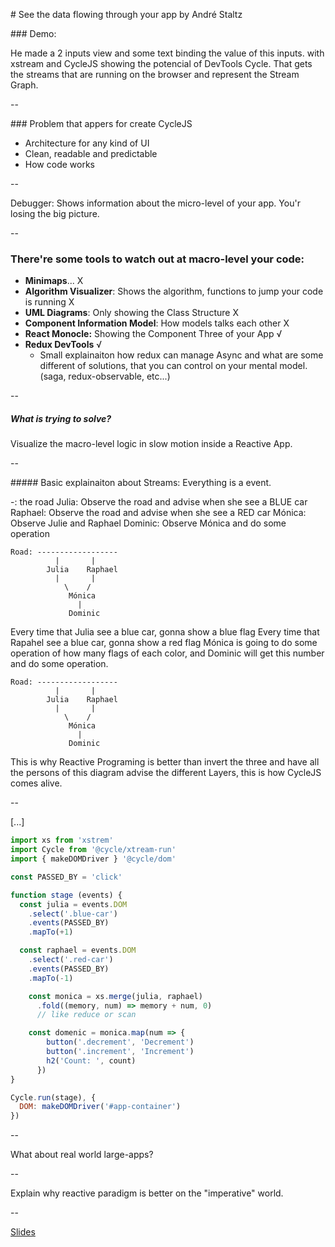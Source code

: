 # See the data flowing through your app by André Staltz

### Demo:

He made a 2 inputs view and some text binding the value of this inputs.
with xstream and CycleJS showing the potencial of DevTools Cycle.
That gets the streams that are running on the browser and represent the Stream
Graph.

--

### Problem that appers for create CycleJS
- Architecture for any kind of UI
- Clean, readable and predictable
- How code works

--

Debugger: Shows information about the micro-level of your app.
You'r losing the big picture.

--

### There're some tools to watch out at macro-level your code:
- **Minimaps**... X
- **Algorithm Visualizer**: Shows the algorithm, functions to jump your code is running X
- **UML Diagrams**: Only showing the Class Structure X
- **Component Information Model**: How models talks each other X
- **React Monocle:** Showing the Component Three of your App √
- **Redux DevTools** √
  - Small explainaiton how redux can manage Async and what are some different of solutions,
    that you can control on your mental model. (saga, redux-observable, etc...)

--

##### What is trying to solve?
  Visualize the macro-level logic in slow motion inside a Reactive App.

--

##### Basic explainaiton about Streams:
  Everything is a event.

-: the road
Julia: Observe the road and advise when she see a BLUE car
Raphael: Observe the road and advise when she see a RED car
Mónica: Observe Julie and Raphael
Dominic: Observe Mónica and do some operation

```
Road: ------------------
          |       |
        Julia    Raphael
          |       |
            \    /
             Mónica
               |
             Dominic
```

Every time that Julia see a blue car, gonna show a blue flag
Every time that Rapahel see a blue car, gonna show a red flag
Mónica is going to do some operation of how many flags of each color,
and Dominic will get this number and do some operation.

```
Road: ------------------
          |       |
        Julia    Raphael
          |       |
            \    /
             Mónica
               |
             Dominic
```

This is why Reactive Programing is better than invert the three and have
all the persons of this diagram advise the different Layers,
this is how CycleJS comes alive.

--

[...]

```javascript
import xs from 'xstrem'
import Cycle from '@cycle/xtream-run'
import { makeDOMDriver } '@cycle/dom'

const PASSED_BY = 'click'

function stage (events) {
  const julia = events.DOM
    .select('.blue-car')
    .events(PASSED_BY)
    .mapTo(+1)

  const raphael = events.DOM
    .select('.red-car')
    .events(PASSED_BY)
    .mapTo(-1)

    const monica = xs.merge(julia, raphael)
      .fold((memory, num) => memory + num, 0)
      // like reduce or scan

    const domenic = monica.map(num => {
        button('.decrement', 'Decrement')
        button('.increment', 'Increment')
        h2('Count: ', count)
      })
}

Cycle.run(stage), {
  DOM: makeDOMDriver('#app-container')
})
```

--

What about real world large-apps?

--

Explain why reactive paradigm is better on the "imperative" world.

--

[Slides](https://speakerdeck.com/staltz/see-the-data-flowing-through-your-app)
